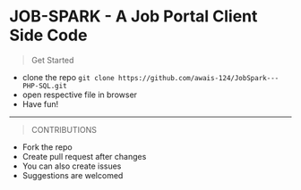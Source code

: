 # JOB-SPARK - A Job Portal Client Side Code

> Get Started
- clone the repo `git clone https://github.com/awais-124/JobSpark---PHP-SQL.git`
- open respective file in browser
- Have fun!

---

> CONTRIBUTIONS 
- Fork the repo
- Create pull request after changes
- You can also create issues
- Suggestions are welcomed